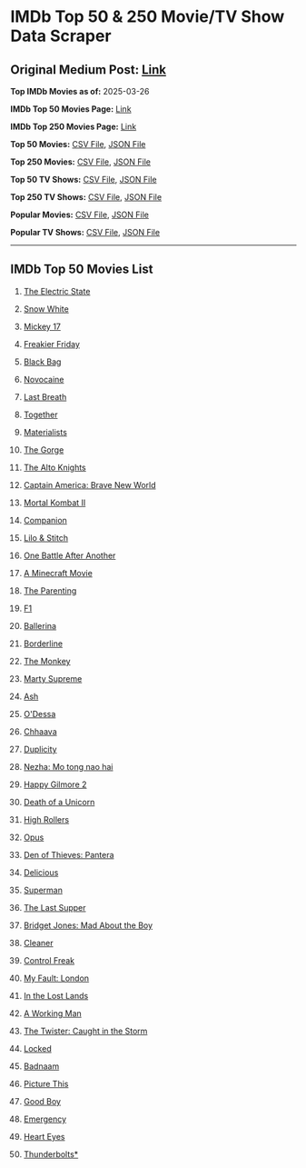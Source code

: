 # IMDb Top 50 & 250 Movie/TV Show Data Scraper

## Original Medium Post: [Link](https://medium.com/@nishantsahoo/which-movie-should-i-watch-5c83a3c0f5b1)

**Top IMDb Movies as of:** 2025-03-26

**IMDb Top 50 Movies Page:** [Link](https://www.imdb.com/search/title/?title_type=feature&release_date=2025-01-01,2025-12-31)

**IMDb Top 250 Movies Page:** [Link](https://www.imdb.com/chart/top/)

**Top 50 Movies:** [CSV File](/data/top50/movies.csv), [JSON File](/data/top50/movies.json)

**Top 250 Movies:** [CSV File](/data/top250/movies.csv), [JSON File](/data/top250/movies.json)

**Top 50 TV Shows:** [CSV File](/data/top50/shows.csv), [JSON File](/data/top50/shows.json)

**Top 250 TV Shows:** [CSV File](/data/top250/shows.csv), [JSON File](/data/top250/shows.json)

**Popular Movies:** [CSV File](/data/popular/movies.csv), [JSON File](/data/popular/movies.json)

**Popular TV Shows:** [CSV File](/data/popular/shows.csv), [JSON File](/data/popular/shows.json)

---

## IMDb Top 50 Movies List

1. [The Electric State](https://www.imdb.com/title/tt7766378/)

2. [Snow White](https://www.imdb.com/title/tt6208148/)

3. [Mickey 17](https://www.imdb.com/title/tt12299608/)

4. [Freakier Friday](https://www.imdb.com/title/tt31956415/)

5. [Black Bag](https://www.imdb.com/title/tt30988739/)

6. [Novocaine](https://www.imdb.com/title/tt29603959/)

7. [Last Breath](https://www.imdb.com/title/tt14403504/)

8. [Together](https://www.imdb.com/title/tt31184028/)

9. [Materialists](https://www.imdb.com/title/tt30253473/)

10. [The Gorge](https://www.imdb.com/title/tt13654226/)

11. [The Alto Knights](https://www.imdb.com/title/tt21815562/)

12. [Captain America: Brave New World](https://www.imdb.com/title/tt14513804/)

13. [Mortal Kombat II](https://www.imdb.com/title/tt17490712/)

14. [Companion](https://www.imdb.com/title/tt26584495/)

15. [Lilo & Stitch](https://www.imdb.com/title/tt11655566/)

16. [One Battle After Another](https://www.imdb.com/title/tt30144839/)

17. [A Minecraft Movie](https://www.imdb.com/title/tt3566834/)

18. [The Parenting](https://www.imdb.com/title/tt14041896/)

19. [F1](https://www.imdb.com/title/tt16311594/)

20. [Ballerina](https://www.imdb.com/title/tt7181546/)

21. [Borderline](https://www.imdb.com/title/tt13650814/)

22. [The Monkey](https://www.imdb.com/title/tt27714946/)

23. [Marty Supreme](https://www.imdb.com/title/tt32916440/)

24. [Ash](https://www.imdb.com/title/tt17489650/)

25. [O'Dessa](https://www.imdb.com/title/tt26304178/)

26. [Chhaava](https://www.imdb.com/title/tt27922706/)

27. [Duplicity](https://www.imdb.com/title/tt28239363/)

28. [Nezha: Mo tong nao hai](https://www.imdb.com/title/tt34956443/)

29. [Happy Gilmore 2](https://www.imdb.com/title/tt31868189/)

30. [Death of a Unicorn](https://www.imdb.com/title/tt28443655/)

31. [High Rollers](https://www.imdb.com/title/tt27829510/)

32. [Opus](https://www.imdb.com/title/tt29929565/)

33. [Den of Thieves: Pantera](https://www.imdb.com/title/tt8008948/)

34. [Delicious](https://www.imdb.com/title/tt32047217/)

35. [Superman](https://www.imdb.com/title/tt5950044/)

36. [The Last Supper](https://www.imdb.com/title/tt32461003/)

37. [Bridget Jones: Mad About the Boy](https://www.imdb.com/title/tt32063050/)

38. [Cleaner](https://www.imdb.com/title/tt27812086/)

39. [Control Freak](https://www.imdb.com/title/tt30789086/)

40. [My Fault: London](https://www.imdb.com/title/tt32434379/)

41. [In the Lost Lands](https://www.imdb.com/title/tt4419684/)

42. [A Working Man](https://www.imdb.com/title/tt9150192/)

43. [The Twister: Caught in the Storm](https://www.imdb.com/title/tt35882698/)

44. [Locked](https://www.imdb.com/title/tt26671996/)

45. [Badnaam](https://www.imdb.com/title/tt34927582/)

46. [Picture This](https://www.imdb.com/title/tt29471733/)

47. [Good Boy](https://www.imdb.com/title/tt35521922/)

48. [Emergency](https://www.imdb.com/title/tt21279420/)

49. [Heart Eyes](https://www.imdb.com/title/tt32558992/)

50. [Thunderbolts\*](https://www.imdb.com/title/tt20969586/)
